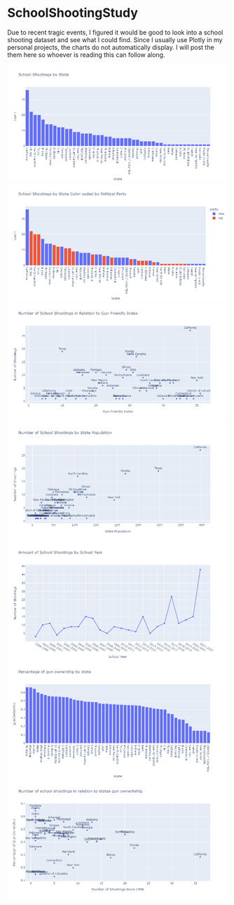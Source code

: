 # SchoolShootingStudy
Due to recent tragic events, I figured it would be good to look into a school shooting dataset and see what I could find. 
Since I usually use Plotly in my personal projects, the charts do not automatically display. 
I will post the them here so whoever is reading this can follow along. 

![](chart1.png)
![](chart2.png)
![](chart3.png)
![](chart4.png)
![](chart5.png)
![](chart6.png)
![](chart7.png)
